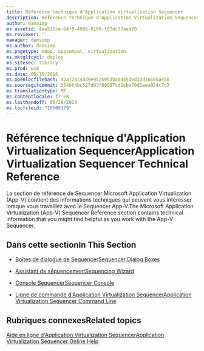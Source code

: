 ```yaml
---
title: Référence technique d'Application Virtualization Sequencer
description: Référence technique d'Application Virtualization Sequencer
author: dansimp
ms.assetid: 4aa515ce-64f0-4998-8100-f87dc77aed70
ms.reviewer: ''
manager: dansimp
ms.author: dansimp
ms.pagetype: mdop, appcompat, virtualization
ms.mktglfcycl: deploy
ms.sitesec: library
ms.prod: w10
ms.date: 06/16/2016
ms.openlocfilehash: 42a728c48d9e9525053ba0445ded33d16695a4a8
ms.sourcegitcommit: 354664bc527d93f80687cd2eba70d1eea024c7c3
ms.translationtype: MT
ms.contentlocale: fr-FR
ms.lasthandoff: 06/26/2020
ms.locfileid: "10809179"
---
```

# <span data-ttu-id="93fc1-103">Référence technique d'Application Virtualization Sequencer</span><span class="sxs-lookup"><span data-stu-id="93fc1-103">Application Virtualization Sequencer Technical Reference</span></span>


<span data-ttu-id="93fc1-104">La section de référence de Sequencer Microsoft Application Virtualization (App-V) contient des informations techniques qui peuvent vous intéresser lorsque vous travaillez avec le Sequencer App-V.</span><span class="sxs-lookup"><span data-stu-id="93fc1-104">The Microsoft Application Virtualization (App-V) Sequencer Reference section contains technical information that you might find helpful as you work with the App-V Sequencer.</span></span>

## <span data-ttu-id="93fc1-105">Dans cette section</span><span class="sxs-lookup"><span data-stu-id="93fc1-105">In This Section</span></span>


-   [<span data-ttu-id="93fc1-106">Boîtes de dialogue de Sequencer</span><span class="sxs-lookup"><span data-stu-id="93fc1-106">Sequencer Dialog Boxes</span></span>](sequencer-dialog-boxes.md)

-   [<span data-ttu-id="93fc1-107">Assistant de séquencement</span><span class="sxs-lookup"><span data-stu-id="93fc1-107">Sequencing Wizard</span></span>](sequencing-wizard.md)

-   [<span data-ttu-id="93fc1-108">Console Sequencer</span><span class="sxs-lookup"><span data-stu-id="93fc1-108">Sequencer Console</span></span>](sequencer-console.md)

-   [<span data-ttu-id="93fc1-109">Ligne de commande d'Application Virtualization Sequencer</span><span class="sxs-lookup"><span data-stu-id="93fc1-109">Application Virtualization Sequencer Command Line</span></span>](application-virtualization-sequencer-command-line.md)

## <span data-ttu-id="93fc1-110">Rubriques connexes</span><span class="sxs-lookup"><span data-stu-id="93fc1-110">Related topics</span></span>


[<span data-ttu-id="93fc1-111">Aide en ligne d'Application Virtualization Sequencer</span><span class="sxs-lookup"><span data-stu-id="93fc1-111">Application Virtualization Sequencer Online Help</span></span>](application-virtualization-sequencer-online-help.md)

 

 






